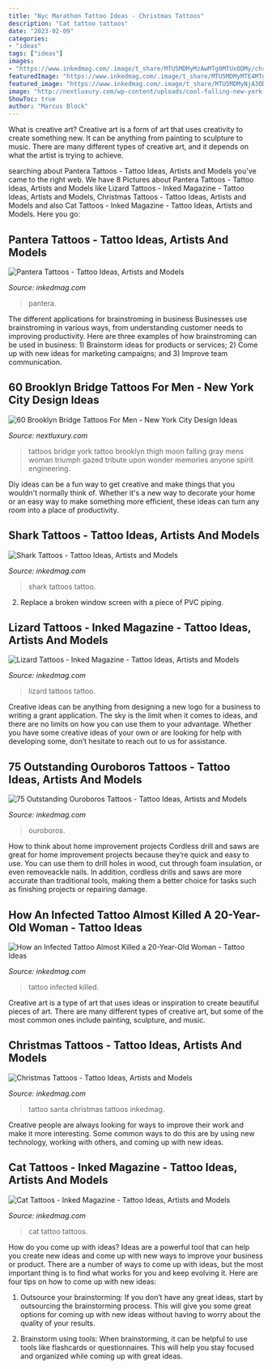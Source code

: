 ```yaml
---
title: "Nyc Marathon Tattoo Ideas - Christmas Tattoos"
description: "Cat tattoo tattoos"
date: "2023-02-09"
categories:
- "ideas"
tags: ["ideas"]
images:
- "https://www.inkedmag.com/.image/t_share/MTU5MDMyMzAwMTg0MTUxODMy/christmastattoosfeature.jpg"
featuredImage: "https://www.inkedmag.com/.image/t_share/MTU5MDMyMTE4MTgzMjc0MTMz/mike-devrieslead.gif"
featured_image: "https://www.inkedmag.com/.image/t_share/MTU5MDMyNjA3ODA2OTI0NDM3/feature1.jpg"
image: "http://nextluxury.com/wp-content/uploads/cool-falling-new-york-city-brooklyn-bridge-with-moon-mens-thigh-tattoos.jpg"
ShowToc: true
author: "Marcus Block"
---
```



What is creative art?
Creative art is a form of art that uses creativity to create something new. It can be anything from painting to sculpture to music. There are many different types of creative art, and it depends on what the artist is trying to achieve.

	

		
searching about Pantera Tattoos - Tattoo Ideas, Artists and Models you've came to the right web. We have 8 Pictures about Pantera Tattoos - Tattoo Ideas, Artists and Models like Lizard Tattoos - Inked Magazine - Tattoo Ideas, Artists and Models, Christmas Tattoos - Tattoo Ideas, Artists and Models and also Cat Tattoos - Inked Magazine - Tattoo Ideas, Artists and Models. Here you go:
		
    
## Pantera Tattoos - Tattoo Ideas, Artists And Models

<img loading=lazy src="https://www.inkedmag.com/.image/t_share/MTc3ODM2NDg4NDEzNjg1MzUy/pantera.png" onerror="this.onerror=null;this.src='https://tse1.mm.bing.net/th?id=OIP.EW0lMw9H3XgJN5gkb2o5-AHaD4&amp;pid=15.1';" alt="Pantera Tattoos - Tattoo Ideas, Artists and Models">

_Source: inkedmag.com_

>pantera. 

	

The different applications for brainstroming in business
Businesses use brainstroming in various ways, from understanding customer needs to improving productivity. Here are three examples of how brainstroming can be used in business: 1) Brainstorm ideas for products or services; 2) Come up with new ideas for marketing campaigns; and 3) Improve team communication.

    
## 60 Brooklyn Bridge Tattoos For Men - New York City Design Ideas

<img loading=lazy src="http://nextluxury.com/wp-content/uploads/cool-falling-new-york-city-brooklyn-bridge-with-moon-mens-thigh-tattoos.jpg" onerror="this.onerror=null;this.src='https://tse1.mm.bing.net/th?id=OIP.oQdlauqT1l2GF7bDzTlYowHaJ4&amp;pid=15.1';" alt="60 Brooklyn Bridge Tattoos For Men - New York City Design Ideas">

_Source: nextluxury.com_

>tattoos bridge york tattoo brooklyn thigh moon falling gray mens woman triumph gazed tribute upon wonder memories anyone spirit engineering. 

	

Diy ideas can be a fun way to get creative and make things that you wouldn't normally think of. Whether it's a new way to decorate your home or an easy way to make something more efficient, these ideas can turn any room into a place of productivity.

    
## Shark Tattoos - Tattoo Ideas, Artists And Models

<img loading=lazy src="https://www.inkedmag.com/.image/t_share/MTU5MDMyNjA3ODA2OTI0NDM3/feature1.jpg" onerror="this.onerror=null;this.src='https://tse4.mm.bing.net/th?id=OIP.y0pFC5ksS-ewxEFAZWcAaQHaHa&amp;pid=15.1';" alt="Shark Tattoos - Tattoo Ideas, Artists and Models">

_Source: inkedmag.com_

>shark tattoos tattoo. 

	

2. Replace a broken window screen with a piece of PVC piping.

    
## Lizard Tattoos - Inked Magazine - Tattoo Ideas, Artists And Models

<img loading=lazy src="https://www.inkedmag.com/.image/t_share/MTU5MDMyMTE4MTgzMjc0MTMz/mike-devrieslead.gif" onerror="this.onerror=null;this.src='https://tse3.mm.bing.net/th?id=OIP.KKv5Bbkhh97ATzp4x1jgqQHaHX&amp;pid=15.1';" alt="Lizard Tattoos - Inked Magazine - Tattoo Ideas, Artists and Models">

_Source: inkedmag.com_

>lizard tattoos tattoo. 

	

Creative ideas can be anything from designing a new logo for a business to writing a grant application. The sky is the limit when it comes to ideas, and there are no limits on how you can use them to your advantage. Whether you have some creative ideas of your own or are looking for help with developing some, don’t hesitate to reach out to us for assistance.

    
## 75 Outstanding Ouroboros Tattoos - Tattoo Ideas, Artists And Models

<img loading=lazy src="https://www.inkedmag.com/.image/t_share/MTgxODAxNDEyNzA1OTIwMTMx/ouroboros.jpg" onerror="this.onerror=null;this.src='https://tse4.mm.bing.net/th?id=OIP.9jGcZtNjZlwPdKEgSCvSYgHaD4&amp;pid=15.1';" alt="75 Outstanding Ouroboros Tattoos - Tattoo Ideas, Artists and Models">

_Source: inkedmag.com_

>ouroboros. 

	

How to think about home improvement projects
Cordless drill and saws are great for home improvement projects because they’re quick and easy to use. You can use them to drill holes in wood, cut through foam insulation, or even removeackle nails. In addition, cordless drills and saws are more accurate than traditional tools, making them a better choice for tasks such as finishing projects or repairing damage.

    
## How An Infected Tattoo Almost Killed A 20-Year-Old Woman - Tattoo Ideas

<img loading=lazy src="https://www.inkedmag.com/.image/t_share/MTY0NDA2NTU2MjQ5NTY0NzU3/infected-tattoo-fb.jpg" onerror="this.onerror=null;this.src='https://tse1.mm.bing.net/th?id=OIP.QSM4JX6Sz3THuw59swf66gHaD4&amp;pid=15.1';" alt="How an Infected Tattoo Almost Killed a 20-Year-Old Woman - Tattoo Ideas">

_Source: inkedmag.com_

>tattoo infected killed. 

	

Creative art is a type of art that uses ideas or inspiration to create beautiful pieces of art. There are many different types of creative art, but some of the most common ones include painting, sculpture, and music.

    
## Christmas Tattoos - Tattoo Ideas, Artists And Models

<img loading=lazy src="https://www.inkedmag.com/.image/t_share/MTU5MDMyMzAwMTg0MTUxODMy/christmastattoosfeature.jpg" onerror="this.onerror=null;this.src='https://tse4.mm.bing.net/th?id=OIP.1CcSb_R36znpz1gfqeI1hQHaHa&amp;pid=15.1';" alt="Christmas Tattoos - Tattoo Ideas, Artists and Models">

_Source: inkedmag.com_

>tattoo santa christmas tattoos inkedmag. 

	

Creative people are always looking for ways to improve their work and make it more interesting. Some common ways to do this are by using new technology, working with others, and coming up with new ideas.

    
## Cat Tattoos - Inked Magazine - Tattoo Ideas, Artists And Models

<img loading=lazy src="https://www.inkedmag.com/.image/t_share/MTU5MDMyOTg4MTgxODAwNTk3/purrfect_feature.jpg" onerror="this.onerror=null;this.src='https://tse4.mm.bing.net/th?id=OIP.UA1EcAc4nL3KwyhHDiQKVgHaHa&amp;pid=15.1';" alt="Cat Tattoos - Inked Magazine - Tattoo Ideas, Artists and Models">

_Source: inkedmag.com_

>cat tattoo tattoos. 

	

How do you come up with ideas?
Ideas are a powerful tool that can help you create new ideas and come up with new ways to improve your business or product. There are a number of ways to come up with ideas, but the most important thing is to find what works for you and keep evolving it. Here are four tips on how to come up with new ideas:
1. Outsource your brainstorming: If you don’t have any great ideas, start by outsourcing the brainstorming process. This will give you some great options for coming up with new ideas without having to worry about the quality of your results.

2. Brainstorm using tools: When brainstorming, it can be helpful to use tools like flashcards or questionnaires. This will help you stay focused and organized while coming up with great ideas.


